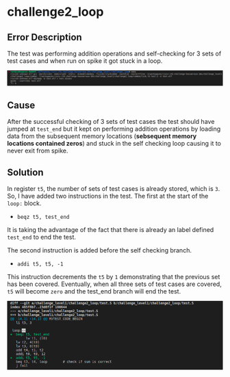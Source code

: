 # challenge2_loop

## Error Description

The test was performing addition operations and self-checking for 3 sets of test cases and when run on spike it got stuck in a loop.

![error](/images/loop_error.png)

## Cause

After the successful checking of 3 sets of test cases the test should have jumped at `test_end` but it kept on performing addition operations by loading data from the subsequent memory locations (**sebsequent memory locations contained zeros**) and stuck in the self checking loop causing it to never exit from spike.

## Solution

In register `t5`, the number of sets of test cases is already stored, which is `3`. So, I have added two instructions in the test. The first at the start of the `loop:` block.

- `beqz t5, test_end`

It is taking the advantage of the fact that there is already an label defined `test_end` to end the test.

The second instruction is added before the self checking branch.

- `addi t5, t5, -1`

This instruction decrements the `t5` by `1` demonstrating that the previous set has been covered. Eventually, when all three sets of test cases are covered, `t5` will become `zero` and the test_end branch will end the test.

![solution](/images/loop_fix.png)
